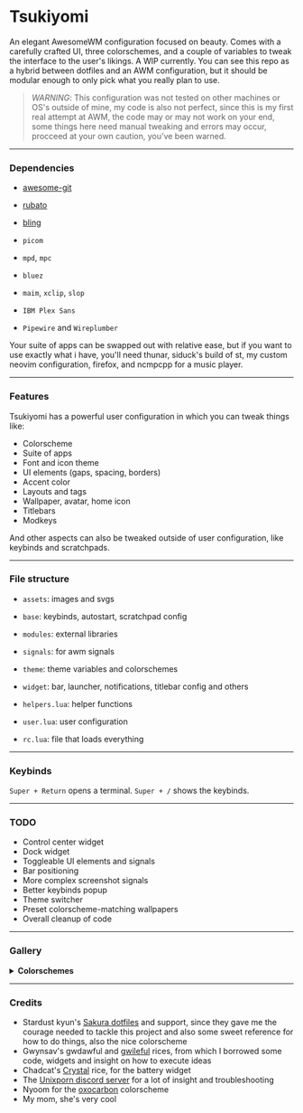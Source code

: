 # Tsukiyomi
An elegant AwesomeWM configuration focused on beauty. Comes with a carefully crafted UI, three colorschemes, and a couple of variables to tweak the interface to the user's likings. A WIP currently. You can see this repo as a hybrid between dotfiles and an AWM configuration, but it should be modular enough to only pick what you really plan to use.

> _WARNING_: This configuration was not tested on other machines or OS's outside of mine, my code is also not perfect, since this is my first real attempt at AWM, the code may or may not work on your end, some things here need manual tweaking and errors may occur, procceed at your own caution, you've been warned.

---

### Dependencies

- [awesome-git](https://github.com/awesomeWM/awesome)
- [rubato](https://github.com/andOrlando/rubato)
- [bling](https://blingcorp.github.io/bling/)

- `picom`
- `mpd`, `mpc`
- `bluez`
- `maim`, `xclip`, `slop`

- `IBM Plex Sans`
- `Pipewire` and `Wireplumber`

Your suite of apps can be swapped out with relative ease, but if you want to use exactly what i have, you'll need thunar, siduck's build of st, my custom neovim configuration, firefox, and ncmpcpp for a music player.

---

### Features

Tsukiyomi has a powerful user configuration in which you can tweak things like:
- Colorscheme
- Suite of apps
- Font and icon theme
- UI elements (gaps, spacing, borders)
- Accent color
- Layouts and tags
- Wallpaper, avatar, home icon
- Titlebars
- Modkeys

And other aspects can also be tweaked outside of user configuration, like keybinds and scratchpads.

---

### File structure

- `assets`: images and svgs
- `base`: keybinds, autostart, scratchpad config
- `modules`: external libraries
- `signals`: for awm signals
- `theme`: theme variables and colorschemes
- `widget`: bar, launcher, notifications, titlebar config and others

- `helpers.lua`: helper functions
- `user.lua`: user configuration
- `rc.lua`: file that loads everything

---

### Keybinds

`Super + Return` opens a terminal.
`Super + /` shows the keybinds.

---

### TODO

- Control center widget
- Dock widget
- Toggleable UI elements and signals
- Bar positioning
- More complex screenshot signals
- Better keybinds popup
- Theme switcher
- Preset colorscheme-matching wallpapers
- Overall cleanup of code

---

### Gallery
<details>
<summary><b>Colorschemes</b></summary>

### Biscuit

### Oxocarbon

### Sakura

</details>

---

### Credits

- Stardust kyun's [Sakura dotfiles](https://github.com/Stardust-kyun/dotfiles) and support, since they gave me the courage needed to tackle this project and also some sweet reference for how to do things, also the nice colorscheme
- Gwynsav's gwdawful and [gwileful](https://github.com/Gwynsav/gwileful) rices, from which I borrowed some code, widgets and insight on how to execute ideas
- Chadcat's [Crystal](https://github.com/chadcat7/crystal) rice, for the battery widget
- The [Unixporn discord server](https://discord.gg/unixporn) for a lot of insight and troubleshooting
- Nyoom for the [oxocarbon](https://github.com/nyoom-engineering/oxocarbon/tree/main) colorscheme
- My mom, she's very cool
